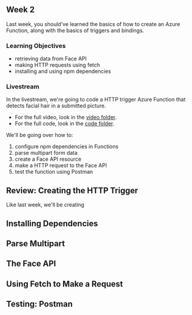 ## **Week 2**

Last week, you should've learned the basics of how to create an Azure Function, along with the basics of triggers and bindings.

### **Learning Objectives**

- retrieving data from Face API
- making HTTP requests using fetch
- installing and using npm dependencies

### **Livestream**

In the livestream, we're going to code a HTTP trigger Azure Function that detects facial hair in a submitted picture.

- For the full video, look in the [video folder](https://github.com/emsesc/bitcamp-serverless/blob/master/week2/livestream/videos).
- For the full code, look in the [code folder](https://github.com/emsesc/bitcamp-serverless/blob/master/week2/livestream/code).

We'll be going over how to:

1. configure npm dependencies in Functions
2. parse multipart form data
3. create a Face API resource
4. make a HTTP request to the Face API
5. test the function using Postman

## Review: Creating the HTTP Trigger

Like last week, we'll be creating

## Installing Dependencies

## Parse Multipart

## The Face API

## Using Fetch to Make a Request

## Testing: Postman
